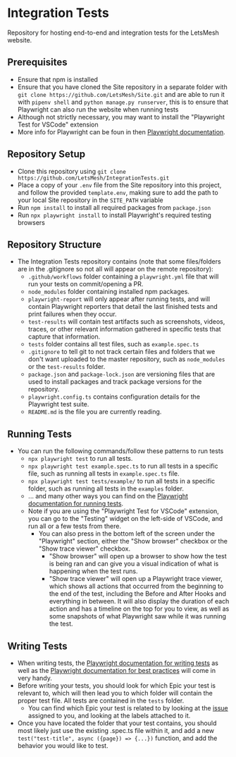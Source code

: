 # Integration Tests

Repository for hosting end-to-end and integration tests for the LetsMesh website.

## Prerequisites

- Ensure that npm is installed
- Ensure that you have cloned the Site repository in a separate folder with `git clone https://github.com/LetsMesh/Site.git` and are able to run it with `pipenv shell` and `python manage.py runserver`, this is to ensure that Playwright can also run the website when running tests
- Although not strictly necessary, you may want to install the "Playwright Test for VSCode" extension
- More info for Playwright can be foun in then [Playwright documentation](https://playwright.dev/docs/intro).

## Repository Setup

- Clone this repository using `git clone https://github.com/LetsMesh/IntegrationTests.git`
- Place a copy of your `.env` file from the Site repository into this project, and follow the provided `template.env`, making sure to add the path to your local Site repository in the `SITE_PATH` variable
- Run `npm install` to install all required packages from `package.json`
- Run `npx playwright install` to install Playwright's required testing browsers

## Repository Structure

- The Integration Tests repository contains (note that some files/folders are in the .gitignore so not all will appear on the remote repository):
  - `.github/workflows` folder containing a `playwright.yml` file that will run your tests on commit/opening a PR.
  - `node_modules` folder containing installed npm packages.
  - `playwright-report` will only appear after running tests, and will contain Playwright reporters that detail the last finished tests and print failures when they occur.
  - `test-results` will contain test artifacts such as screenshots, videos, traces, or other relevant information gathered in specific tests that capture that information.
  - `tests` folder contains all test files, such as `example.spec.ts`
  - `.gitignore` to tell git to not track certain files and folders that we don't want uploaded to the master repository, such as `node_modules` or the `test-results` folder.
  - `package.json` and `package-lock.json` are versioning files that are used to install packages and track package versions for the repository.
  - `playwright.config.ts` contains configuration details for the Playwright test suite.
  - `README.md` is the file you are currently reading.

## Running Tests

- You can run the following commands/follow these patterns to run tests
  - `npx playwright test` to run all tests.
  - `npx playwright test example.spec.ts` to run all tests in a specific file, such as running all tests in `example.spec.ts` file.
  - `npx playwright test tests/example/` to run all tests in a specific folder, such as running all tests in the `examples` folder.
  - ... and many other ways you can find on the [Playwright documentation for running tests](https://playwright.dev/docs/running-tests).
  - Note if you are using the "Playwright Test for VSCode" extension, you can go to the "Testing" widget on the left-side of VSCode, and run all or a few tests from there.
    - You can also press in the bottom left of the screen under the "Playwright" section, either the "Show browser" checkbox or the "Show trace viewer" checkbox.
      - "Show browser" will open up a browser to show how the test is being ran and can give you a visual indication of what is happening when the test runs.
      - "Show trace viewer" will open up a Playwright trace viewer, which shows all actions that occurred from the beginning to the end of the test, including the Before and After Hooks and everything in between. It will also display the duration of each action and has a timeline on the top for you to view, as well as some snapshots of what Playwright saw while it was running the test.

## Writing Tests

- When writing tests, the [Playwright documentation for writing tests](https://playwright.dev/docs/writing-tests) as well as the [Playwright documentation for best practices](https://playwright.dev/docs/best-practices) will come in very handy.
- Before writing your tests, you should look for which Epic your test is relevant to, which will then lead you to which folder will contain the proper test file. All tests are contained in the `tests` folder.
  - You can find which Epic your test is related to by looking at the [issue](https://github.com/LetsMesh/IntegrationTests/issues) assigned to you, and looking at the labels attached to it.
- Once you have located the folder that your test contains, you should most likely just use the existing .spec.ts file within it, and add a new `test("test-title", async ({page}) => {...})` function, and add the behavior you would like to test.
